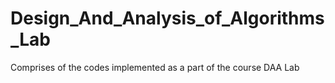 # Design_And_Analysis_of_Algorithms_Lab
Comprises of the codes implemented as a part of the course DAA Lab 
